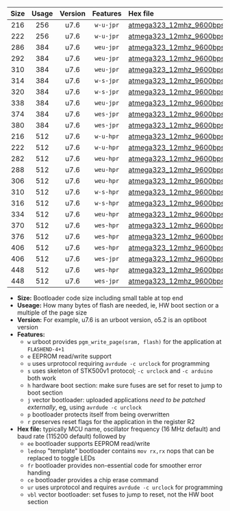 |Size|Usage|Version|Features|Hex file|
|:-:|:-:|:-:|:-:|:--|
|216|256|u7.6|`w-u-jpr`|[atmega323_12mhz_9600bps_ur_vbl.hex](https://raw.githubusercontent.com/stefanrueger/urboot/main//atmega323_12mhz_9600bps_ur_vbl.hex)|
|222|256|u7.6|`w-u-jpr`|[atmega323_12mhz_9600bps_lednop_ur_vbl.hex](https://raw.githubusercontent.com/stefanrueger/urboot/main//atmega323_12mhz_9600bps_lednop_ur_vbl.hex)|
|286|384|u7.6|`weu-jpr`|[atmega323_12mhz_9600bps_ee_ur_vbl.hex](https://raw.githubusercontent.com/stefanrueger/urboot/main//atmega323_12mhz_9600bps_ee_ur_vbl.hex)|
|292|384|u7.6|`weu-jpr`|[atmega323_12mhz_9600bps_ee_lednop_ur_vbl.hex](https://raw.githubusercontent.com/stefanrueger/urboot/main//atmega323_12mhz_9600bps_ee_lednop_ur_vbl.hex)|
|310|384|u7.6|`weu-jpr`|[atmega323_12mhz_9600bps_ee_lednop_fr_ur_vbl.hex](https://raw.githubusercontent.com/stefanrueger/urboot/main//atmega323_12mhz_9600bps_ee_lednop_fr_ur_vbl.hex)|
|314|384|u7.6|`w-s-jpr`|[atmega323_12mhz_9600bps_vbl.hex](https://raw.githubusercontent.com/stefanrueger/urboot/main//atmega323_12mhz_9600bps_vbl.hex)|
|320|384|u7.6|`w-s-jpr`|[atmega323_12mhz_9600bps_lednop_vbl.hex](https://raw.githubusercontent.com/stefanrueger/urboot/main//atmega323_12mhz_9600bps_lednop_vbl.hex)|
|338|384|u7.6|`weu-jpr`|[atmega323_12mhz_9600bps_ee_lednop_fr_ce_ur_vbl.hex](https://raw.githubusercontent.com/stefanrueger/urboot/main//atmega323_12mhz_9600bps_ee_lednop_fr_ce_ur_vbl.hex)|
|374|384|u7.6|`wes-jpr`|[atmega323_12mhz_9600bps_ee_vbl.hex](https://raw.githubusercontent.com/stefanrueger/urboot/main//atmega323_12mhz_9600bps_ee_vbl.hex)|
|380|384|u7.6|`wes-jpr`|[atmega323_12mhz_9600bps_ee_lednop_vbl.hex](https://raw.githubusercontent.com/stefanrueger/urboot/main//atmega323_12mhz_9600bps_ee_lednop_vbl.hex)|
|216|512|u7.6|`w-u-hpr`|[atmega323_12mhz_9600bps_ur.hex](https://raw.githubusercontent.com/stefanrueger/urboot/main//atmega323_12mhz_9600bps_ur.hex)|
|222|512|u7.6|`w-u-hpr`|[atmega323_12mhz_9600bps_lednop_ur.hex](https://raw.githubusercontent.com/stefanrueger/urboot/main//atmega323_12mhz_9600bps_lednop_ur.hex)|
|282|512|u7.6|`weu-hpr`|[atmega323_12mhz_9600bps_ee_ur.hex](https://raw.githubusercontent.com/stefanrueger/urboot/main//atmega323_12mhz_9600bps_ee_ur.hex)|
|288|512|u7.6|`weu-hpr`|[atmega323_12mhz_9600bps_ee_lednop_ur.hex](https://raw.githubusercontent.com/stefanrueger/urboot/main//atmega323_12mhz_9600bps_ee_lednop_ur.hex)|
|306|512|u7.6|`weu-hpr`|[atmega323_12mhz_9600bps_ee_lednop_fr_ur.hex](https://raw.githubusercontent.com/stefanrueger/urboot/main//atmega323_12mhz_9600bps_ee_lednop_fr_ur.hex)|
|310|512|u7.6|`w-s-hpr`|[atmega323_12mhz_9600bps.hex](https://raw.githubusercontent.com/stefanrueger/urboot/main//atmega323_12mhz_9600bps.hex)|
|316|512|u7.6|`w-s-hpr`|[atmega323_12mhz_9600bps_lednop.hex](https://raw.githubusercontent.com/stefanrueger/urboot/main//atmega323_12mhz_9600bps_lednop.hex)|
|334|512|u7.6|`weu-hpr`|[atmega323_12mhz_9600bps_ee_lednop_fr_ce_ur.hex](https://raw.githubusercontent.com/stefanrueger/urboot/main//atmega323_12mhz_9600bps_ee_lednop_fr_ce_ur.hex)|
|370|512|u7.6|`wes-hpr`|[atmega323_12mhz_9600bps_ee.hex](https://raw.githubusercontent.com/stefanrueger/urboot/main//atmega323_12mhz_9600bps_ee.hex)|
|376|512|u7.6|`wes-hpr`|[atmega323_12mhz_9600bps_ee_lednop.hex](https://raw.githubusercontent.com/stefanrueger/urboot/main//atmega323_12mhz_9600bps_ee_lednop.hex)|
|406|512|u7.6|`wes-hpr`|[atmega323_12mhz_9600bps_ee_lednop_fr.hex](https://raw.githubusercontent.com/stefanrueger/urboot/main//atmega323_12mhz_9600bps_ee_lednop_fr.hex)|
|406|512|u7.6|`wes-jpr`|[atmega323_12mhz_9600bps_ee_lednop_fr_vbl.hex](https://raw.githubusercontent.com/stefanrueger/urboot/main//atmega323_12mhz_9600bps_ee_lednop_fr_vbl.hex)|
|448|512|u7.6|`wes-hpr`|[atmega323_12mhz_9600bps_ee_lednop_fr_ce.hex](https://raw.githubusercontent.com/stefanrueger/urboot/main//atmega323_12mhz_9600bps_ee_lednop_fr_ce.hex)|
|448|512|u7.6|`wes-jpr`|[atmega323_12mhz_9600bps_ee_lednop_fr_ce_vbl.hex](https://raw.githubusercontent.com/stefanrueger/urboot/main//atmega323_12mhz_9600bps_ee_lednop_fr_ce_vbl.hex)|

- **Size:** Bootloader code size including small table at top end
- **Useage:** How many bytes of flash are needed, ie, HW boot section or a multiple of the page size
- **Version:** For example, u7.6 is an urboot version, o5.2 is an optiboot version
- **Features:**
  + `w` urboot provides `pgm_write_page(sram, flash)` for the application at `FLASHEND-4+1`
  + `e` EEPROM read/write support
  + `u` uses urprotocol requiring `avrdude -c urclock` for programming
  + `s` uses skeleton of STK500v1 protocol; `-c urclock` and `-c arduino` both work
  + `h` hardware boot section: make sure fuses are set for reset to jump to boot section
  + `j` vector bootloader: uploaded applications *need to be patched externally*, eg, using `avrdude -c urclock`
  + `p` bootloader protects itself from being overwritten
  + `r` preserves reset flags for the application in the register R2
- **Hex file:** typically MCU name, oscillator frequency (16 MHz default) and baud rate (115200 default) followed by
  + `ee` bootloader supports EEPROM read/write
  + `lednop` "template" bootloader contains `mov rx,rx` nops that can be replaced to toggle LEDs
  + `fr` bootloader provides non-essential code for smoother error handing
  + `ce` bootloader provides a chip erase command
  + `ur` uses urprotocol and requires `avrdude -c urclock` for programming
  + `vbl` vector bootloader: set fuses to jump to reset, not the HW boot section
